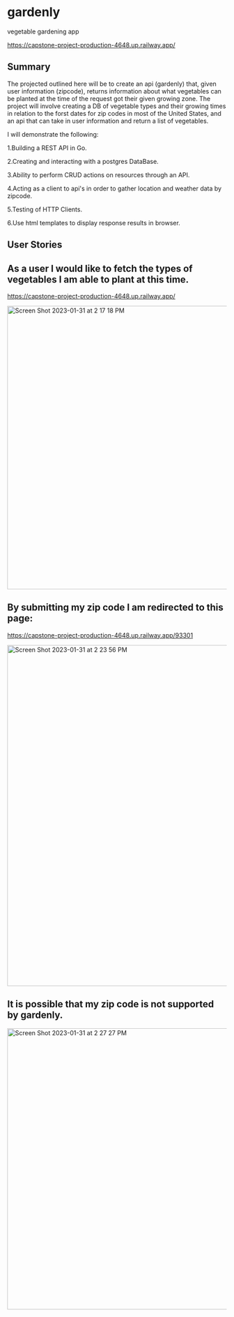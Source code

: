 # gardenly
vegetable gardening app

https://capstone-project-production-4648.up.railway.app/

## Summary
The projected outlined here will be to create an api (gardenly) that, given user information (zipcode), returns information about what vegetables can be planted at the time of the request got their given growing zone. The project will involve creating a DB of vegetable types and their growing times in relation to the forst dates for zip codes in most of the United States, and an api that can take in user information and return a list of vegetables.

I will demonstrate the following:

1.Building a REST API in Go.

2.Creating and interacting with a postgres DataBase.

3.Ability to perform CRUD actions on resources through an API.

4.Acting as a client to api's in order to gather location and weather data by zipcode.

5.Testing of HTTP Clients.

6.Use html templates to display response results in browser.

## User Stories

## As a user I would like to fetch the types of vegetables I am able to plant at this time.

https://capstone-project-production-4648.up.railway.app/

<img width="650" alt="Screen Shot 2023-01-31 at 2 17 18 PM" src="https://user-images.githubusercontent.com/105764001/215873646-6a88c237-28ca-4ec7-a893-3678a0d9627d.png">

## By submitting my zip code I am redirected to this page:

https://capstone-project-production-4648.up.railway.app/93301

<img width="782" alt="Screen Shot 2023-01-31 at 2 23 56 PM" src="https://user-images.githubusercontent.com/105764001/215874341-07e01fef-8a3c-4ee4-9b06-87bfa212e447.png">

## It is possible that my zip code is not supported by gardenly. 

<img width="645" alt="Screen Shot 2023-01-31 at 2 27 27 PM" src="https://user-images.githubusercontent.com/105764001/215875192-855acdcc-b00e-423a-8a2b-88d72cabd585.png">

    


    
    
       


